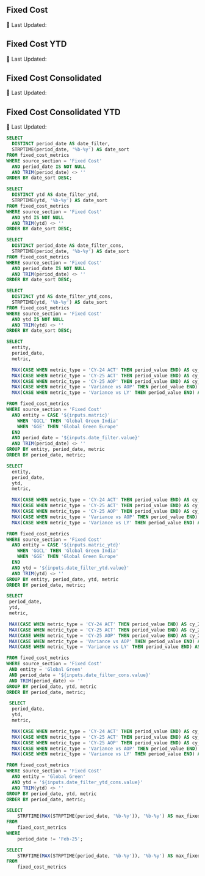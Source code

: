 <Grid col = 2>

## Fixed Cost

<div class = "relative relative mb-5 mt-1">
<Dropdown data={date_filter} name=date_filter value=date_filter title="Month" defaultValue="Jan-25" order = 'date_sort desc'>
</Dropdown>
</div>

</Grid>

<div class = "relative">
 <p class="text-sm text-grey ml-auto">
        📅 Last Updated: <Value data={max_fixed_cost_date} />
    </p>
</div>

<div class="flex items-center justify-between w-full">
<ButtonGroup name="matric" display="tabs">
        <ButtonGroupItem valueLabel="Global Green India" value="GGCL" default />
        <ButtonGroupItem valueLabel="Global Green Europe" value="GGE" />
</ButtonGroup>
</div>

<DataTable data={fixed_cost_data} 
    totalRow={true}
    rowshadowing={true}
    groupsOpen={true}
    totalLabel="Total"
    headerFontColor="Bold"
    headerColor="#FFD700"
    title = "Values are in Million USD ($)"
    rows={20}>

  <Column id="metric" totalAgg="" />

  <Column 
    id="cy_24_act" 
    title="CY-24 ACT" 
    fmt="{inputs.matric === 'GGE' ? '€0.00' : '$0.00'}" 
  />
  <Column 
    id="cy_25_act" 
    title="CY-25 ACT" 
    fmt="{inputs.matric === 'GGE' ? '€0.00' : '$0.00'}" 
  />
  <Column 
    id="cy_25_aop" 
    title="CY-25 AOP" 
    fmt="{inputs.matric === 'GGE' ? '€0.00' : '$0.00'}" 
  />
  <Column 
    id="variance_vs_aop" 
    title="Variance vs AOP" 
    fmt="{inputs.matric === 'GGE' ? '€0.00' : '$0.00'}" 
    contentType="delta" 
  />
  <Column 
    id="variance_vs_ly" 
    title="Variance vs LY" 
    fmt="{inputs.matric === 'GGE' ? '€0.00' : '$0.00'}" 
    contentType="delta" 
  />

</DataTable>

<Grid col = 2>

## Fixed Cost YTD

<div class = "relative relative mb-5 mt-1">
<Dropdown data={date_filter_ytd} name=date_filter_ytd value=date_filter_ytd title="Month" defaultValue="Jan-25" order = 'date_sort desc'>
</Dropdown>
</div>


</Grid>

<div class = "relative">
 <p class="text-sm text-grey ml-auto">
        📅 Last Updated: <Value data={max_fixed_cost_ytd} />
    </p>
</div>

<div class="flex items-center justify-between w-full">
<ButtonGroup name="matric_ytd" display="tabs">
        <ButtonGroupItem valueLabel="Global Green India" value="GGCL" default />
        <ButtonGroupItem valueLabel="Global Green Europe" value="GGE" />
</ButtonGroup>
</div>

<DataTable data={fixed_cost_data_ytd} 
    totalRow={true}
    rowshadowing={true}
    groupsOpen={true}
    totalLabel="Total"
    headerFontColor="Bold"
    headerColor="#FFD700"
    title = "Values are in Million USD ($)"
    rows={20}>

  <Column id="metric" totalAgg="" />

  <Column 
    id="cy_24_act" 
    title="CY-24 ACT" 
    fmt="$0.00" 
  />
  <Column 
    id="cy_25_act" 
    title="CY-25 ACT" 
    fmt="$0.00" 
  />
  <Column 
    id="cy_25_aop" 
    title="CY-25 AOP" 
    fmt="$0.00" 
  />
  <Column 
    id="variance_vs_aop" 
    title="Variance vs AOP" 
    fmt="$0.00" 
    contentType="delta" 
  />
  <Column 
    id="variance_vs_ly" 
    title="Variance vs LY" 
    fmt="$0.00" 
    contentType="delta" 
  />

</DataTable>

<Grid col = 2>

## Fixed Cost Consolidated

<div class = "relative relative mb-5 mt-1">
<Dropdown data={date_filter_cons} name=date_filter_cons value=date_filter_cons title="Month" defaultValue="Jan-25" order = 'date_sort desc'>
</Dropdown>
</div>

</Grid>

<div class = "relative mb-7">
 <p class="text-sm text-grey ml-auto">
        📅 Last Updated: <Value data={max_fixed_cost_date} />
    </p>
</div>

<DataTable data={fixed_cost_data_cons} 
    totalRow={true}
    rowshadowing={true}
    groupsOpen={true}
    totalLabel="Total"
    headerFontColor="Bold"
    headerColor="#FFD700"
    title = "Values are in Million USD ($)"
    rows={20}>

  <Column id="metric" totalAgg="" />

  <Column 
    id="cy_24_act" 
    title="CY-24 ACT" 
    fmt="$0.00" 
  />
  <Column 
    id="cy_25_act" 
    title="CY-25 ACT" 
    fmt="$0.00" 
  />
  <Column 
    id="cy_25_aop" 
    title="CY-25 AOP" 
    fmt="$0.00" 
  />
  <Column 
    id="variance_vs_aop" 
    title="Variance vs AOP" 
    fmt="$0.00" 
    contentType="delta" 
  />
  <Column 
    id="variance_vs_ly" 
    title="Variance vs LY" 
    fmt="$0.00" 
    contentType="delta" 
  />

</DataTable>

<Grid col = 2>

## Fixed Cost Consolidated YTD

<div class = "relative relative mb-5 mt-1">
<Dropdown data={date_filter_ytd_cons} name=date_filter_ytd_cons value=date_filter_ytd_cons title="Month" defaultValue="Jan-25" order = 'date_sort desc'>
</Dropdown>
</div>

</Grid>

<div class = "relative mb-7">
 <p class="text-sm text-grey ml-auto">
        📅 Last Updated: <Value data={max_fixed_cost_ytd} />
    </p>
</div>

<DataTable data={fixed_cost_data__ytd_cons} 
    totalRow={true}
    rowshadowing={true}
    groupsOpen={true}
    totalLabel="Total"
    headerFontColor="Bold"
    headerColor="#FFD700"
    title = "Values are in Million USD ($)"
    rows={20}>

  <Column id="metric" totalAgg="" />

  <Column 
    id="cy_24_act" 
    title="CY-24 ACT" 
    fmt="$0.00" 
  />
  <Column 
    id="cy_25_act" 
    title="CY-25 ACT" 
    fmt="$0.00" 
  />
  <Column 
    id="cy_25_aop" 
    title="CY-25 AOP" 
    fmt="$0.00" 
  />
  <Column 
    id="variance_vs_aop" 
    title="Variance vs AOP" 
    fmt="$0.00" 
    contentType="delta" 
  />
  <Column 
    id="variance_vs_ly" 
    title="Variance vs LY" 
    fmt="$0.00" 
    contentType="delta" 
  />

</DataTable>

```sql date_filter
SELECT 
  DISTINCT period_date AS date_filter,
  STRPTIME(period_date, '%b-%y') AS date_sort
FROM fixed_cost_metrics
WHERE source_section = 'Fixed Cost'
  AND period_date IS NOT NULL
  AND TRIM(period_date) <> ''
ORDER BY date_sort DESC;
```

```sql date_filter_ytd
SELECT 
  DISTINCT ytd AS date_filter_ytd,
  STRPTIME(ytd, '%b-%y') AS date_sort
FROM fixed_cost_metrics
WHERE source_section = 'Fixed Cost'
  AND ytd IS NOT NULL
  AND TRIM(ytd) <> ''
ORDER BY date_sort DESC;
```

```sql date_filter_cons
SELECT 
  DISTINCT period_date AS date_filter_cons,
  STRPTIME(period_date, '%b-%y') AS date_sort
FROM fixed_cost_metrics
WHERE source_section = 'Fixed Cost'
  AND period_date IS NOT NULL
  AND TRIM(period_date) <> ''
ORDER BY date_sort DESC;
```

```sql date_filter_ytd_cons
SELECT 
  DISTINCT ytd AS date_filter_ytd_cons,
  STRPTIME(ytd, '%b-%y') AS date_sort
FROM fixed_cost_metrics
WHERE source_section = 'Fixed Cost'
  AND ytd IS NOT NULL
  AND TRIM(ytd) <> ''
ORDER BY date_sort DESC;
```

```sql fixed_cost_data
SELECT 
  entity,
  period_date,
  metric,

  MAX(CASE WHEN metric_type = 'CY-24 ACT' THEN period_value END) AS cy_24_act,
  MAX(CASE WHEN metric_type = 'CY-25 ACT' THEN period_value END) AS cy_25_act,
  MAX(CASE WHEN metric_type = 'CY-25 AOP' THEN period_value END) AS cy_25_aop,
  MAX(CASE WHEN metric_type = 'Variance vs AOP' THEN period_value END) AS variance_vs_aop,
  MAX(CASE WHEN metric_type = 'Variance vs LY' THEN period_value END) AS variance_vs_ly

FROM fixed_cost_metrics
WHERE source_section = 'Fixed Cost'
  AND entity = CASE '${inputs.matric}'
    WHEN 'GGCL' THEN 'Global Green India'
    WHEN 'GGE' THEN 'Global Green Europe'
  END
  AND period_date = '${inputs.date_filter.value}'
  AND TRIM(period_date) <> ''
GROUP BY entity, period_date, metric
ORDER BY period_date, metric;

```

```sql fixed_cost_data_ytd
SELECT 
  entity,
  period_date,
  ytd,
  metric,

  MAX(CASE WHEN metric_type = 'CY-24 ACT' THEN period_value END) AS cy_24_act,
  MAX(CASE WHEN metric_type = 'CY-25 ACT' THEN period_value END) AS cy_25_act,
  MAX(CASE WHEN metric_type = 'CY-25 AOP' THEN period_value END) AS cy_25_aop,
  MAX(CASE WHEN metric_type = 'Variance vs AOP' THEN period_value END) AS variance_vs_aop,
  MAX(CASE WHEN metric_type = 'Variance vs LY' THEN period_value END) AS variance_vs_ly

FROM fixed_cost_metrics
WHERE source_section = 'Fixed Cost'
  AND entity = CASE '${inputs.matric_ytd}'
    WHEN 'GGCL' THEN 'Global Green India'
    WHEN 'GGE' THEN 'Global Green Europe'
  END
  AND ytd = '${inputs.date_filter_ytd.value}'
  AND TRIM(ytd) <> ''
GROUP BY entity, period_date, ytd, metric
ORDER BY period_date, metric;

 ```

 ```sql fixed_cost_data_cons
 SELECT 
  period_date,
  ytd,
  metric,

  MAX(CASE WHEN metric_type = 'CY-24 ACT' THEN period_value END) AS cy_24_act,
  MAX(CASE WHEN metric_type = 'CY-25 ACT' THEN period_value END) AS cy_25_act,
  MAX(CASE WHEN metric_type = 'CY-25 AOP' THEN period_value END) AS cy_25_aop,
  MAX(CASE WHEN metric_type = 'Variance vs AOP' THEN period_value END) AS variance_vs_aop,
  MAX(CASE WHEN metric_type = 'Variance vs LY' THEN period_value END) AS variance_vs_ly

FROM fixed_cost_metrics
WHERE source_section = 'Fixed Cost'
  AND entity = 'Global Green'
  AND period_date = '${inputs.date_filter_cons.value}'
  AND TRIM(period_date) <> ''
GROUP BY period_date, ytd, metric
ORDER BY period_date, metric;
```

```sql fixed_cost_data__ytd_cons
 SELECT 
  period_date,
  ytd,
  metric,

  MAX(CASE WHEN metric_type = 'CY-24 ACT' THEN period_value END) AS cy_24_act,
  MAX(CASE WHEN metric_type = 'CY-25 ACT' THEN period_value END) AS cy_25_act,
  MAX(CASE WHEN metric_type = 'CY-25 AOP' THEN period_value END) AS cy_25_aop,
  MAX(CASE WHEN metric_type = 'Variance vs AOP' THEN period_value END) AS variance_vs_aop,
  MAX(CASE WHEN metric_type = 'Variance vs LY' THEN period_value END) AS variance_vs_ly

FROM fixed_cost_metrics
WHERE source_section = 'Fixed Cost'
  AND entity = 'Global Green'
  AND ytd = '${inputs.date_filter_ytd_cons.value}'
  AND TRIM(ytd) <> ''
GROUP BY period_date, ytd, metric
ORDER BY period_date, metric;
```

```sql max_fixed_cost_date
SELECT 
    STRFTIME(MAX(STRPTIME(period_date, '%b-%y')), '%b-%y') AS max_fixed_cost_date
FROM 
    fixed_cost_metrics
WHERE 
    period_date != 'Feb-25';
```    

```sql max_fixed_cost_ytd
SELECT 
    STRFTIME(MAX(STRPTIME(period_date, '%b-%y')), '%b-%y') AS max_fixed_cost_date
FROM 
    fixed_cost_metrics
```    